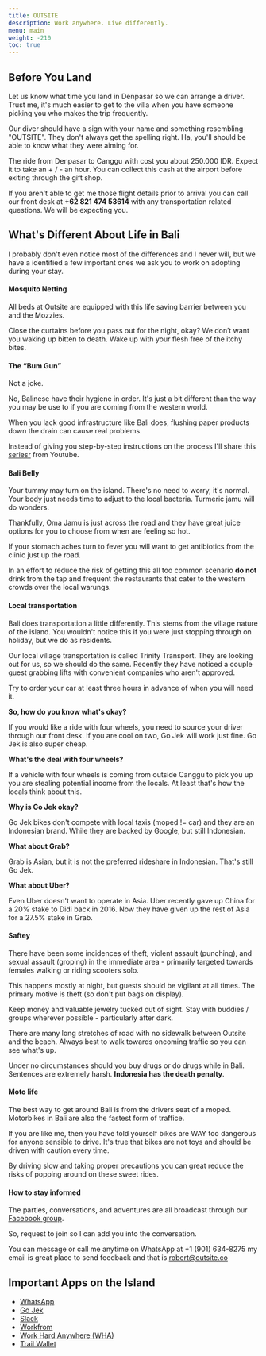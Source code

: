 ```yaml
---
title: OUTSITE
description: Work anywhere. Live differently.
menu: main
weight: -210
toc: true
---
```


## Before You Land
Let us know what time you land in Denpasar so we can arrange a driver. Trust me, it's much easier to get to the villa when you have someone picking you who makes the trip frequently.

Our diver should have a sign with your name and something resembling "OUTSITE". They don't always get the spelling right. Ha, you'll should be able to know what they were aiming for.

The ride from Denpasar to Canggu with cost you about 250.000 IDR. Expect it to take an + / - an hour. You can collect this cash at the airport before exiting through the gift shop.

If you aren't able to get me those flight details prior to arrival you can call our front desk at **+62 821 474 53614** with any transportation related questions. We will be expecting you.

## What's Different About Life in Bali
I probably don't even notice most of the differences and I never will, but we have a identified a few important ones we ask you to work on adopting during your stay.

#### Mosquito Netting
All beds at Outsite are equipped with this life saving barrier between you and the Mozzies.

Close the curtains before you pass out for the night, okay? We don’t want you waking up bitten to death. Wake up with your flesh free of the itchy bites.

#### The “Bum Gun”
Not a joke.

No, Balinese have their hygiene in order. It's just a bit different than the way you may be use to if you are coming from the western world.

When you lack good infrastructure like Bali does, flushing paper products down the drain can cause real problems.

Instead of giving you step-by-step instructions on the process I'll share this [seriesr](https://www.youtube.com/results?search_query=bum+gun) from Youtube.

#### Bali Belly
Your tummy may turn on the island. There's no need to worry, it's normal. Your body just needs time to adjust to the local bacteria. Turmeric jamu will do wonders.

Thankfully, Oma Jamu is just across the road and they have great juice options for you to choose from when are feeling so hot.

If your stomach aches turn to fever you will want to get antibiotics from the clinic just up the road.

In an effort to reduce the risk of getting this all too common scenario **do not** drink from the tap and frequent the restaurants that cater to the western crowds over the local warungs.

#### Local transportation
Bali does transportation a little differently. This stems from the village nature of the island. You wouldn't notice this if you were just stopping through on holiday, but we do as residents.

Our local village transportation is called Trinity Transport. They are looking out for us, so we should do the same. Recently they have noticed a couple guest grabbing lifts with convenient companies who aren't approved.

Try to order your car at least three hours in advance of when you will need it.

**So, how do you know what's okay?**

If you would like a ride with four wheels, you need to source your driver through our front desk. If you are cool on two, Go Jek will work just fine. Go Jek is also super cheap.

**What's the deal with four wheels?**

If a vehicle with four wheels is coming from outside Canggu to pick you up you are stealing potential income from the locals. At least that's how the locals think about this.

**Why is Go Jek okay?**

Go Jek bikes don't compete with local taxis (moped != car) and they are an Indonesian brand. While they are backed by Google, but still Indonesian.

**What about Grab?**

Grab is Asian, but it is not the preferred rideshare in Indonesian. That's still Go Jek.

**What about Uber?**

Even Uber doesn't want to operate in Asia. Uber recently gave up China for a 20% stake to Didi back in 2016. Now they have given up the rest of Asia for a 27.5% stake in Grab.

#### Saftey
There have been some incidences of theft, violent assault (punching), and sexual assault (groping) in the immediate area - primarily targeted towards females walking or riding scooters solo.

This happens mostly at night, but guests should be vigilant at all times. The primary motive is theft (so don't put bags on display).

Keep money and valuable jewelry tucked out of sight. Stay with buddies / groups wherever possible - particularly after dark.

There are many long stretches of road with no sidewalk between Outsite and the beach. Always best to walk towards oncoming traffic so you can see what's up.

Under no circumstances should you buy drugs or do drugs while in Bali. Sentences are extremely harsh. **Indonesia has the death penalty**.

#### Moto life
The best way to get around Bali is from the drivers seat of a moped. Motorbikes in Bali are also the fastest form of traffice.

If you are like me, then you have told yourself bikes are WAY too dangerous for anyone sensible to drive. It's true that bikes are not toys and should be driven with caution every time.

By driving slow and taking proper precautions you can great reduce the risks of popping around on these sweet rides.

#### How to stay informed
The parties, conversations, and adventures are all broadcast through our [Facebook group](https://www.facebook.com/groups/1074583282684403/).

So, request to join so I can add you into the conversation.

You can message or call me anytime on WhatsApp at +1 (901) 634-8275 my email is great place to send feedback and that is [robert@outsite.co](mailto:robert@outsite.co)

## Important Apps on the Island
* [WhatsApp](https://www.whatsapp.com/download/)
* [Go Jek](https://www.go-jek.com/)
* [Slack](https://slack.com/downloads/osx)
* [Workfrom](https://workfrom.co/)
* [Work Hard Anywhere (WHA)](https://workhardanywhere.com/)
* [Trail Wallet](https://itunes.apple.com/us/app/trail-wallet-travel-budget-app/id547171665?mt=8)